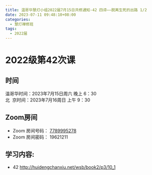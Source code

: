 ```yaml
---
title: 温哥华慧灯小组2022届7月15日共修通知-42 四谛——脱离生死的出路 1/2
date: 2023-07-11 09:48:10+08:00
categories:
  - 慧灯禅修班
tags:
  - 2022届
---
```



# 2022级第42次课

## 时间

温哥华时间：2023年7月15日周六 晚上 6：30\
北  京时间：2023年7月16周日 上午 9：30

## Zoom房间

* Zoom 房间号码： [7789995278](https://us02web.zoom.us/j/7789995278?pwd=VjZmbWJFY2k2K0E5RVB2cTNIQmhqUT09)
* Zoom 房间密码： 19621211

## 学习内容:

* 42 <http://huidengchanxiu.net/wsb/book2/p3/10_1>